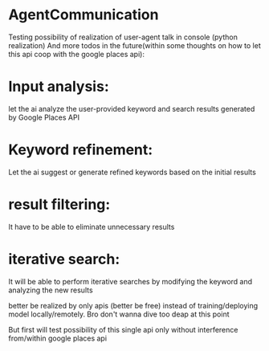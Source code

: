 # AgentCommunication
Testing possibility of realization of user-agent talk in console (python realization)
And more todos in the future(within some thoughts on how to let this api coop with the google places api):
# Input analysis: 
let the ai analyze the user-provided keyword and search results generated by Google Places API
# Keyword refinement:
Let the ai suggest or generate refined keywords based on the initial results
# result filtering:
It have to be able to eliminate unnecessary results
# iterative search:
It will be able to perform iterative searches by modifying the keyword and analyzing the new results


better be realized by only apis (better be free) instead of training/deploying model locally/remotely. Bro don't wanna dive too deap at this point

But first will test possibility of this single api only without interference from/within google places api


